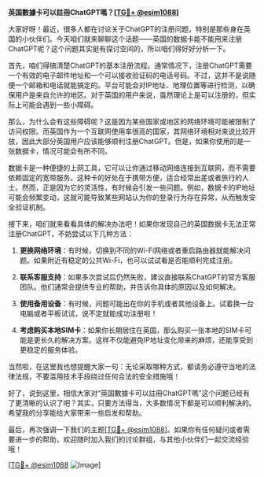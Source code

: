 **英国數據卡可以註冊ChatGPT嗎？[[TG💪+ @esim1088](https://t.me/s/esim1088)]**

大家好呀！最近，很多人都在讨论关于ChatGPT的注册问题，特别是那些身在英国的小伙伴们。今天咱们就来聊聊这个话题——英国的数据卡能不能用来注册ChatGPT呢？这个问题其实挺有探讨空间的，所以咱们得好好分析一下。

首先，咱们得搞清楚ChatGPT的基本注册流程。通常情况下，注册ChatGPT需要一个有效的电子邮件地址和一个可以接收验证码的电话号码。不过，这并不是说随便一个邮箱和电话就能搞定的。平台可能会对IP地址、地理位置等进行检测，以确保用户是来自允许的地区。对于英国的用户来说，虽然理论上是可以注册的，但实际上可能会遇到一些小障碍。

那么，为什么会有这些障碍呢？这是因为某些国家或地区的网络环境可能被限制了访问权限。而英国作为一个互联网使用率很高的国家，其网络环境相对来说比较开放，因此大部分英国用户应该能够顺利注册ChatGPT。但是，如果你使用的是一张数据卡，情况可能会有所不同。

数据卡是一种便捷的上网工具，它可以让你通过移动网络连接到互联网，而不需要依赖固定的宽带服务。这种卡的好处在于携带方便，适合经常出差或者旅行的人士。然而，正是因为它的灵活性，有时候会引发一些问题。例如，数据卡的IP地址可能会频繁变动，这就可能导致某些网站认为你的登录行为存在异常，从而触发安全验证机制。

接下来，咱们就来看看具体的解决办法吧！如果你发现自己的英国数据卡无法正常注册ChatGPT，不妨尝试以下几种方法：

1. **更换网络环境**：有时候，切换到不同的Wi-Fi网络或者重启路由器就能解决问题。如果附近有稳定的公共Wi-Fi，也可以试试看是否能顺利完成注册。

2. **联系客服支持**：如果多次尝试后仍然失败，建议直接联系ChatGPT的官方客服团队。他们通常会提供专业的帮助，并告诉你具体的原因以及如何解决。

3. **使用备用设备**：有时候，问题可能出在你的手机或者其他设备上。试着换一台电脑或者平板试试，说不定就能成功注册啦！

4. **考虑购买本地SIM卡**：如果你长期居住在英国，那么购买一张本地的SIM卡可能是更长久的解决方案。这样不仅能避免IP地址变化带来的麻烦，还能享受到更稳定的服务体验。

当然啦，在这里我也想提醒大家一句：无论采取哪种方式，都请务必遵守当地的法律法规，不要滥用技术手段绕过任何合法的安全措施哦！

好了，说到这里，相信大家对“英国數據卡可以註冊ChatGPT嗎”这个问题已经有了更清晰的认识了吧？其实，只要方法得当，大多数情况下都是可以顺利解决的。希望我的分享能给大家带来一些启发和帮助。

最后，再次强调一下我们的主题[[TG💪+ @esim1088](https://t.me/s/esim1088)]。如果你有任何疑问或者需要进一步的帮助，欢迎随时加入我们的讨论群组，与其他小伙伴们一起交流经验哦！

[[TG💪+ @esim1088](https://t.me/s/esim1088) ![Image](https://i.postimg.cc/4NQfJmqS/Snipaste-2025-05-13-00-14-12.png)]